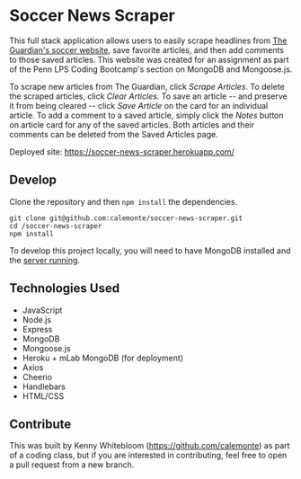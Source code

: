 # Soccer News Scraper

This full stack application allows users to easily scrape headlines from [The Guardian's soccer website](https://www.theguardian.com/football), save favorite articles, and then add comments to those saved articles. This website was created for an assignment as part of the Penn LPS Coding Bootcamp's section on MongoDB and Mongoose.js.

To scrape new articles from The Guardian, click *Scrape Articles*. To delete the scraped articles, click *Clear Articles*. To save an article -- and preserve it from being cleared -- click *Save Article* on the card for an individual article. To add a comment to a saved article, simply click the *Notes* button on article card for any of the saved articles. Both articles and their comments can be deleted from the Saved Articles page. 

Deployed site: https://soccer-news-scraper.herokuapp.com/ 

## Develop

Clone the repository and then `npm install` the dependencies.

```
git clone git@github.com:calemonte/soccer-news-scraper.git
cd /soccer-news-scraper
npm install
```
To develop this project locally, you will need to have MongoDB installed and the [server running](https://docs.mongodb.com/manual/tutorial/manage-mongodb-processes/#start-mongod-processes).

## Technologies Used

- JavaScript
- Node.js
- Express
- MongoDB
- Mongoose.js
- Heroku + mLab MongoDB (for deployment)
- Axios
- Cheerio
- Handlebars
- HTML/CSS

## Contribute

This was built by Kenny Whitebloom (https://github.com/calemonte) as part of a coding class, but if you are interested in contributing, feel free to open a pull request from a new branch.

